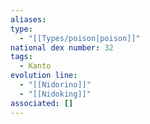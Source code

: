 ```yaml
---
aliases: 
type:
  - "[[Types/poison|poison]]"
national dex number: 32
tags:
  - Kanto
evolution line:
  - "[[Nidorino]]"
  - "[[Nidoking]]"
associated: []
---
```

